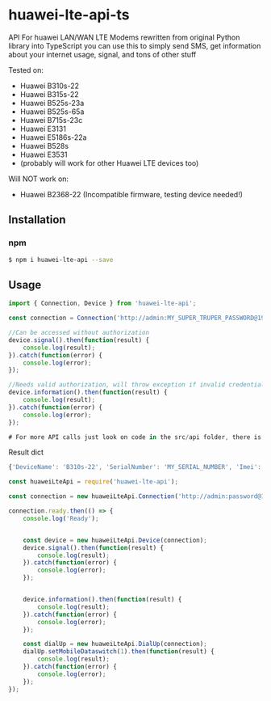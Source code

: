 # huawei-lte-api-ts
API For huawei LAN/WAN LTE Modems rewritten from original Python library into TypeScript
you can use this to simply send SMS, get information about your internet usage, signal, and tons of other stuff

Tested on:
* Huawei B310s-22
* Huawei B315s-22
* Huawei B525s-23a
* Huawei B525s-65a
* Huawei B715s-23c
* Huawei E3131
* Huawei E5186s-22a
* Huawei B528s
* Huawei E3531
* (probably will work for other Huawei LTE devices too)

Will NOT work on:
* Huawei B2368-22 (Incompatible firmware, testing device needed!)

## Installation

### npm
```bash
$ npm i huawei-lte-api --save
```

## Usage

```typescript
import { Connection, Device } from 'huawei-lte-api';

const connection = Connection('http://admin:MY_SUPER_TRUPER_PASSWORD@192.168.8.1/')

//Can be accessed without authorization
device.signal().then(function(result) {
    console.log(result);
}).catch(function(error) {
    console.log(error);
});

//Needs valid authorization, will throw exception if invalid credentials are passed in URL
device.information().then(function(result) {
    console.log(result);
}).catch(function(error) {
    console.log(error);
});

# For more API calls just look on code in the src/api folder, there is no separate DOC yet

```
Result dict
```javascript
{'DeviceName': 'B310s-22', 'SerialNumber': 'MY_SERIAL_NUMBER', 'Imei': 'MY_IMEI', 'Imsi': 'MY_IMSI', 'Iccid': 'MY_ICCID', 'Msisdn': None, 'HardwareVersion': 'WL1B310FM03', 'SoftwareVersion': '21.311.06.03.55', 'WebUIVersion': '17.100.09.00.03', 'MacAddress1': 'EHM:MY:MAC', 'MacAddress2': None, 'ProductFamily': 'LTE', 'Classify': 'cpe', 'supportmode': None, 'workmode': 'LTE'}
```

```javascript
const huaweiLteApi = require('huawei-lte-api');

const connection = new huaweiLteApi.Connection('http://admin:password@192.168.8.1/');

connection.ready.then(() => {
    console.log('Ready');


    const device = new huaweiLteApi.Device(connection);
    device.signal().then(function(result) {
        console.log(result);
    }).catch(function(error) {
        console.log(error);
    });


    device.information().then(function(result) {
        console.log(result);
    }).catch(function(error) {
        console.log(error);
    });

    const dialUp = new huaweiLteApi.DialUp(connection);
    dialUp.setMobileDataswitch(1).then(function(result) {
        console.log(result);
    }).catch(function(error) {
        console.log(error);
    });
});
```
